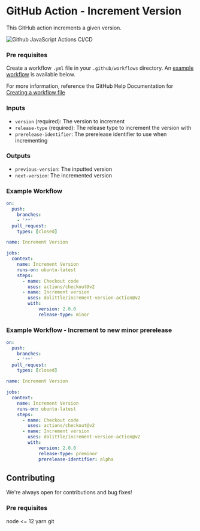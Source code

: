 # GitHub Action - Increment Version
This GitHub action increments a given version.

![Github JavaScript Actions CI/CD](https://github.com/dolittle/repository-here/workflows/Github%20JavaScript%20Actions%20CI/CD/badge.svg)

### Pre requisites
Create a workflow `.yml` file in your `.github/workflows` directory. An [example workflow](#example-workflow) is available below.

For more information, reference the GitHub Help Documentation for [Creating a workflow file](https://help.github.com/en/articles/configuring-a-workflow#creating-a-workflow-file)

### Inputs
- `version` (required): The version to increment
- `release-type` (required): The release type to increment the version with
- `prerelease-identifier`: The prerelease identifier to use when incrementing

### Outputs
- `previous-version`: The inputted version
- `next-version`: The incremented version

### Example Workflow
```yaml
on:
  push:
    branches:
    - '**'
  pull_request:
    types: [closed]

name: Increment Version

jobs:
  context:
    name: Increment Version
    runs-on: ubuntu-latest
    steps:
      - name: Checkout code
        uses: actions/checkout@v2
      - name: Increment version
        uses: dolittle/increment-version-action@v2
        with:
            version: 2.0.0
            release-type: minor

```

### Example Workflow - Increment to new minor prerelease
```yaml
on:
  push:
    branches:
    - '**'
  pull_request:
    types: [closed]

name: Increment Version

jobs:
  context:
    name: Increment Version
    runs-on: ubuntu-latest
    steps:
      - name: Checkout code
        uses: actions/checkout@v2
      - name: Increment version
        uses: dolittle/increment-version-action@v2
        with:
            version: 2.0.0
            release-type: preminor
            prerelease-identifier: alpha

```

## Contributing
We're always open for contributions and bug fixes!

### Pre requisites
node <= 12
yarn
git

